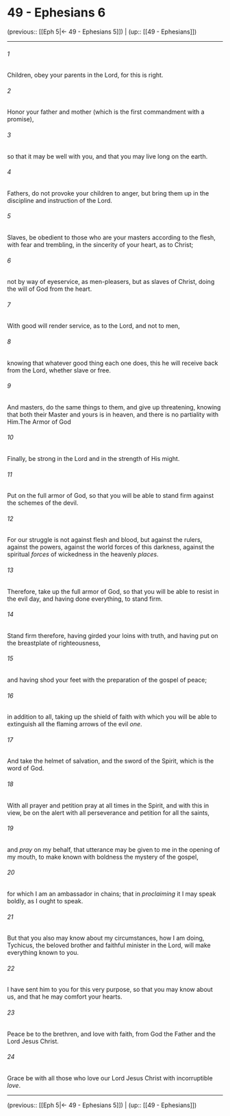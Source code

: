 # 49 - Ephesians 6

(previous:: [[Eph 5|← 49 - Ephesians 5]]) | (up:: [[49 - Ephesians]])

***


###### 1 
Children, obey your parents in the Lord, for this is right. 

###### 2 
Honor your father and mother (which is the first commandment with a promise), 

###### 3 
so that it may be well with you, and that you may live long on the earth. 

###### 4 
Fathers, do not provoke your children to anger, but bring them up in the discipline and instruction of the Lord. 

###### 5 
Slaves, be obedient to those who are your masters according to the flesh, with fear and trembling, in the sincerity of your heart, as to Christ; 

###### 6 
not by way of eyeservice, as men-pleasers, but as slaves of Christ, doing the will of God from the heart. 

###### 7 
With good will render service, as to the Lord, and not to men, 

###### 8 
knowing that whatever good thing each one does, this he will receive back from the Lord, whether slave or free. 

###### 9 
And masters, do the same things to them, and give up threatening, knowing that both their Master and yours is in heaven, and there is no partiality with Him.The Armor of God 

###### 10 
Finally, be strong in the Lord and in the strength of His might. 

###### 11 
Put on the full armor of God, so that you will be able to stand firm against the schemes of the devil. 

###### 12 
For our struggle is not against flesh and blood, but against the rulers, against the powers, against the world forces of this darkness, against the spiritual _forces_ of wickedness in the heavenly _places_. 

###### 13 
Therefore, take up the full armor of God, so that you will be able to resist in the evil day, and having done everything, to stand firm. 

###### 14 
Stand firm therefore, having girded your loins with truth, and having put on the breastplate of righteousness, 

###### 15 
and having shod your feet with the preparation of the gospel of peace; 

###### 16 
in addition to all, taking up the shield of faith with which you will be able to extinguish all the flaming arrows of the evil _one_. 

###### 17 
And take the helmet of salvation, and the sword of the Spirit, which is the word of God. 

###### 18 
With all prayer and petition pray at all times in the Spirit, and with this in view, be on the alert with all perseverance and petition for all the saints, 

###### 19 
and _pray_ on my behalf, that utterance may be given to me in the opening of my mouth, to make known with boldness the mystery of the gospel, 

###### 20 
for which I am an ambassador in chains; that in _proclaiming_ it I may speak boldly, as I ought to speak. 

###### 21 
But that you also may know about my circumstances, how I am doing, Tychicus, the beloved brother and faithful minister in the Lord, will make everything known to you. 

###### 22 
I have sent him to you for this very purpose, so that you may know about us, and that he may comfort your hearts. 

###### 23 
Peace be to the brethren, and love with faith, from God the Father and the Lord Jesus Christ. 

###### 24 
Grace be with all those who love our Lord Jesus Christ with incorruptible _love_.

***

(previous:: [[Eph 5|← 49 - Ephesians 5]]) | (up:: [[49 - Ephesians]])
